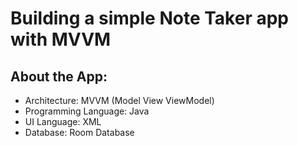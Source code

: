 # Building a simple Note Taker app with MVVM
## About the App:
* Architecture: MVVM (Model View ViewModel)
* Programming Language: Java
* UI Language: XML
* Database: Room Database
